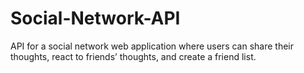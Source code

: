# Social-Network-API
API for a social network web application where users can share their thoughts, react to friends’ thoughts, and create a friend list. 
